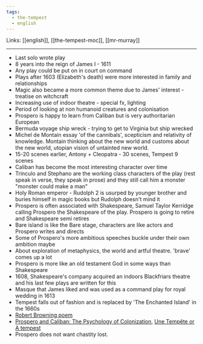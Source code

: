 ```yaml
---
tags:
  - the-tempest
  - english
---
```

Links: [[english]], [[the-tempest-moc]], [[mr-murray]]

***

- Last solo wrote play
- 8 years into the reign of James I - 1611
- Any play could be put on in court on command 
- Plays after 1603 (Elizabeth's death) were more interested in family and relationships
- Magic also became a more common theme due to James' interest - treatise on witchcraft 
- Increasing use of indoor theatre - special fx, lighting 
- Period of looking at non humanoid creatures and colonisation 
- Prospero is happy to learn from Caliban but is very authoritarian European
- Bermuda voyage ship wreck - trying to get to Virginia but ship wrecked
- Michel de Montain essay 'of the cannibals', scepticism and relativity of knowledge. Montain thinking about the new world and customs about the new world, utopian vision of untainted new world. 
- 15-20 scenes earlier, Antony + Cleopatra - 30 scenes, Tempest 9 scenes
- Caliban has become the most interesting character over time
- Trinculo and Stephano are the working class characters of the play (rest speak in verse, they speak in prose) and they still call him a monster "monster could make a man"
- Holy Roman emperor - Rudolph 2 is usurped by younger brother and buries himself in magic books but Rudolph doesn't mind it
- Prospero is often associated with Shakespeare, Samuel Taylor Kerridge calling Prospero the Shakespeare of the play. Prospero is going to retire and Shakespeare semi retires
- Bare island is like the Bare stage, characters are like actors and Prospero writes and directs
- Some of Prospero's more ambitious speeches buckle under their own ambition maybe
- About exploration of metaphysics, the world and artful theatre. 'brave' comes up a lot
- Prospero is more like an old testament God in some ways than Shakespeare
- 1608, Shakespeare's company acquired an indoors Blackfriars theatre and his last few plays are written for this
- Masque that James liked and was used as a command play for royal wedding in 1613
- Tempest falls out of fashion and is replaced by 'The Enchanted Island' in the 1660s 
- [Robert Browning poem](https://www.poetryfoundation.org/poems/43748/caliban-upon-setebos)
- [Prospero and Caliban: The Psychology of Colonization](https://www.amazon.co.uk/Prospero-Caliban-Psychology-Colonization-Paperbacks/dp/0472064304), [Une Tempête or A tempest](https://en.wikipedia.org/wiki/Une_Temp%C3%AAte)
- Prospero does not want chastity lost.